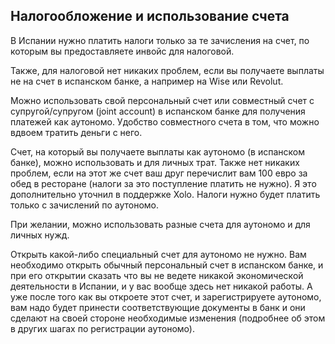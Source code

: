 ## Налогообложение и использование счета

В Испании нужно платить налоги только за те зачисления на счет, по которым вы предоставляете инвойс для налоговой.

Также, для налоговой нет никаких проблем, если вы получаете выплаты не на счет в испанском банке, а например на Wise 
или Revolut.

Можно использовать свой персональный счет или совместный счет с супругой/супругом (joint account) в испанском банке 
для получения платежей как аутономо. Удобство совместного счета в том, что можно вдвоем тратить деньги с него.

Счет, на который вы получаете выплаты как аутономо (в испанском банке), можно использовать и для личных трат. Также 
нет никаких проблем, если на этот же счет ваш друг перечислит вам 100 евро за обед в ресторане (налоги за это 
поступление платить не нужно). Я это дополнительно уточнил в поддержке Xolo. Налоги нужно будет платить только с 
зачислений по аутономо.

При желании, можно использовать разные счета для аутономо и для личных нужд.

Открыть какой-либо специальный счет для аутономо не нужно. Вам необходимо открыть обычный персональный счет в 
испанском банке, и при его открытии сказать что вы не ведете никакой экономической деятельности в Испании, и у вас 
вообще здесь нет никакой работы. А уже после того как вы откроете этот счет, и зарегистрируете аутономо, вам надо будет
принести соответствующие документы в банк и они сделают на своей стороне необходимые изменения (подробнее об этом в 
других шагах по регистрации аутономо).
